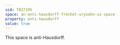 ```yaml
---
uid: T027195
space: an-anti-hausdorff-fréchet-urysohn-us-space
property: anti-hausdorff
value: true
---
```

This space is anti-Hausdorff.


